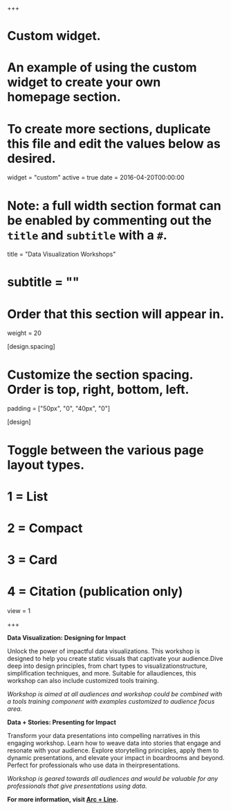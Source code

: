 +++
# Custom widget.
# An example of using the custom widget to create your own homepage section.
# To create more sections, duplicate this file and edit the values below as desired.
widget = "custom"
active = true
date = 2016-04-20T00:00:00

# Note: a full width section format can be enabled by commenting out the `title` and `subtitle` with a `#`.
title = "Data Visualization Workshops"
# subtitle = ""

# Order that this section will appear in.
weight = 20

[design.spacing]
  # Customize the section spacing. Order is top, right, bottom, left.
  padding = ["50px", "0", "40px", "0"]

[design]
  # Toggle between the various page layout types.
  #   1 = List
  #   2 = Compact
  #   3 = Card
  #   4 = Citation (publication only)
  view = 1

+++

**Data Visualization: Designing for Impact**

Unlock the power of impactful data visualizations. This workshop is ​designed to help you create static visuals that captivate your audience. ​Dive deep into design principles, from chart types to visualization ​structure, simplification techniques, and more. Suitable for all ​audiences, this workshop can also include customized tools training.

*Workshop is aimed at all audiences and workshop could be combined with a tools training component with examples customized to audience focus area.*

**Data + Stories: Presenting for Impact**

Transform your data presentations into compelling narratives in this ​engaging workshop. Learn how to weave data into stories that engage ​and resonate with your audience. Explore storytelling principles, apply ​them to dynamic presentations, and elevate your impact in boardrooms ​and beyond. Perfect for professionals who use data in their ​presentations.

*Workshop is geared towards all audiences and would be valuable for any professionals that give presentations using data.*

**For more information, visit [Arc + Line](https://arcandline.co/).**

 
